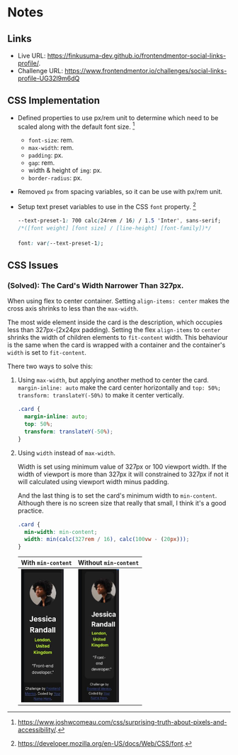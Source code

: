 # Notes

## Links

- Live URL: https://finkusuma-dev.github.io/frontendmentor-social-links-profile/.
- Challenge URL: https://www.frontendmentor.io/challenges/social-links-profile-UG32l9m6dQ

## CSS Implementation

- Defined properties to use px/rem unit to determine which need to be scaled along with the default font size. [^1]
  - `font-size`: rem.
  - `max-width`: rem.
  - `padding`: px.
  - `gap`: rem.
  - width & height of `img`: px.
  - `border-radius`: px.
- Removed `px` from spacing variables, so it can be use with px/rem unit.
- Setup text preset variables to use in the CSS `font` property. [^2]

  ```css
  --text-preset-1: 700 calc(24rem / 16) / 1.5 'Inter', sans-serif;
  /*([font weight] [font size] / [line-height] [font-family])*/

  font: var(--text-preset-1);
  ```

## CSS Issues

### (Solved): The Card's Width Narrower Than 327px.

When using flex to center container. Setting `align-items: center` makes the cross axis shrinks to less than the `max-width`.

The most wide element inside the card is the description, which occupies less than 327px-(2x24px padding). Setting the flex `align-items` to `center` shrinks the width of children elements to `fit-content` width. This behaviour is the same when the card is wrapped with a container and the container's `width` is set to `fit-content`.

There two ways to solve this:

1. Using `max-width`, but applying another method to center the card.
   `margin-inline: auto` make the card center horizontally and `top: 50%; transform: translateY(-50%)` to make it center vertically.

   ```css
   .card {
     margin-inline: auto;
     top: 50%;
     transform: translateY(-50%);
   }
   ```

2. Using `width` instead of `max-width`.

   Width is set using minimum value of 327px or 100 viewport width. If the width of viewport is more than 327px it will constrained to 327px if not it will calculated using viewport width minus padding.

   And the last thing is to set the card's minimum width to `min-content`. Although there is no screen size that really that small, I think it's a good practice.

   ```css
   .card {
     min-width: min-content;
     width: min(calc(327rem / 16), calc(100vw - (20px)));
   }
   ```

   | With `min-content`                                | Without `min-content`                                |
   | ------------------------------------------------- | ---------------------------------------------------- |
   | <img src="./_docs/min_content.jpg" height="300"/> | <img src="./_docs/no_min_content.jpg" height="300"/> |

[^1]: https://www.joshwcomeau.com/css/surprising-truth-about-pixels-and-accessibility/.
[^2]: https://developer.mozilla.org/en-US/docs/Web/CSS/font.
